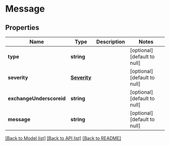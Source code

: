 # Message

## Properties
Name | Type | Description | Notes
------------ | ------------- | ------------- | -------------
**type** | **string** |  | [optional] [default to null]
**severity** | [**Severity**](Severity.md) |  | [optional] [default to null]
**exchangeUnderscoreid** | **string** |  | [optional] [default to null]
**message** | **string** |  | [optional] [default to null]

[[Back to Model list]](../README.md#documentation-for-models) [[Back to API list]](../README.md#documentation-for-api-endpoints) [[Back to README]](../README.md)


